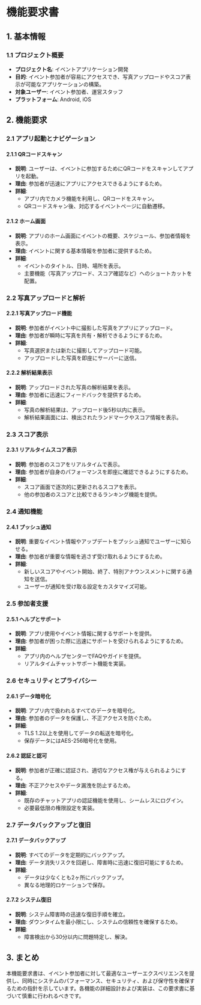 # 機能要求書

## 1. 基本情報

### 1.1 プロジェクト概要
- **プロジェクト名**: イベントアプリケーション開発
- **目的**: イベント参加者が容易にアクセスでき、写真アップロードやスコア表示が可能なアプリケーションの構築。
- **対象ユーザー**: イベント参加者、運営スタッフ
- **プラットフォーム**: Android, iOS

## 2. 機能要求

### 2.1 アプリ起動とナビゲーション

#### 2.1.1 QRコードスキャン
- **説明**: ユーザーは、イベントに参加するためにQRコードをスキャンしてアプリを起動。
- **理由**: 参加者が迅速にアプリにアクセスできるようにするため。
- **詳細**:
  - アプリ内でカメラ機能を利用し、QRコードをスキャン。
  - QRコードスキャン後、対応するイベントページに自動遷移。

#### 2.1.2 ホーム画面
- **説明**: アプリのホーム画面にイベントの概要、スケジュール、参加者情報を表示。
- **理由**: イベントに関する基本情報を参加者に提供するため。
- **詳細**:
  - イベントのタイトル、日時、場所を表示。
  - 主要機能（写真アップロード、スコア確認など）へのショートカットを配置。

### 2.2 写真アップロードと解析

#### 2.2.1 写真アップロード機能
- **説明**: 参加者がイベント中に撮影した写真をアプリにアップロード。
- **理由**: 参加者が瞬時に写真を共有・解析できるようにするため。
- **詳細**:
  - 写真選択または新たに撮影してアップロード可能。
  - アップロードした写真を即座にサーバーに送信。

#### 2.2.2 解析結果表示
- **説明**: アップロードされた写真の解析結果を表示。
- **理由**: 参加者に迅速にフィードバックを提供するため。
- **詳細**:
  - 写真の解析結果は、アップロード後5秒以内に表示。
  - 解析結果画面には、検出されたランドマークやスコア情報を表示。

### 2.3 スコア表示

#### 2.3.1 リアルタイムスコア表示
- **説明**: 参加者のスコアをリアルタイムで表示。
- **理由**: 参加者が自身のパフォーマンスを即座に確認できるようにするため。
- **詳細**:
  - スコア画面で逐次的に更新されるスコアを表示。
  - 他の参加者のスコアと比較できるランキング機能を提供。

### 2.4 通知機能

#### 2.4.1 プッシュ通知
- **説明**: 重要なイベント情報やアップデートをプッシュ通知でユーザーに知らせる。
- **理由**: 参加者が重要な情報を逃さず受け取れるようにするため。
- **詳細**:
  - 新しいスコアやイベント開始、終了、特別アナウンスメントに関する通知を送信。
  - ユーザーが通知を受け取る設定をカスタマイズ可能。

### 2.5 参加者支援

#### 2.5.1 ヘルプとサポート
- **説明**: アプリ使用やイベント情報に関するサポートを提供。
- **理由**: 参加者が困った際に迅速にサポートを受けられるようにするため。
- **詳細**:
  - アプリ内のヘルプセンターでFAQやガイドを提供。
  - リアルタイムチャットサポート機能を実装。

### 2.6 セキュリティとプライバシー

#### 2.6.1 データ暗号化
- **説明**: アプリ内で扱われるすべてのデータを暗号化。
- **理由**: 参加者のデータを保護し、不正アクセスを防ぐため。
- **詳細**:
  - TLS 1.2以上を使用してデータの転送を暗号化。
  - 保存データにはAES-256暗号化を使用。

#### 2.6.2 認証と認可
- **説明**: 参加者が正確に認証され、適切なアクセス権が与えられるようにする。
- **理由**: 不正アクセスやデータ漏洩を防止するため。
- **詳細**:
  - 既存のチャットアプリの認証機能を使用し、シームレスにログイン。
  - 必要最低限の権限設定を実装。

### 2.7 データバックアップと復旧

#### 2.7.1 データバックアップ
- **説明**: すべてのデータを定期的にバックアップ。
- **理由**: データ消失リスクを回避し、障害時に迅速に復旧可能にするため。
- **詳細**:
  - データは少なくとも2ヶ所にバックアップ。
  - 異なる地理的ロケーションで保存。

#### 2.7.2 システム復旧
- **説明**: システム障害時の迅速な復旧手順を確立。
- **理由**: ダウンタイムを最小限にし、システムの信頼性を確保するため。
- **詳細**:
  - 障害検出から30分以内に問題特定し、解決。

## 3. まとめ
本機能要求書は、イベント参加者に対して最適なユーザーエクスペリエンスを提供し、同時にシステムのパフォーマンス、セキュリティ、および保守性を確保するための指針を示しています。各機能の詳細設計および実装は、この要求書に基づいて慎重に行われるべきです。